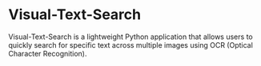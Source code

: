# Visual-Text-Search
Visual-Text-Search is a lightweight Python application that allows users to quickly search for specific text across multiple images using OCR (Optical Character Recognition).
